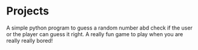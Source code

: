 # Projects
 A simple python program to guess a random number abd check if the user or the player can guess it right. A really fun game to play when you are really really bored!
